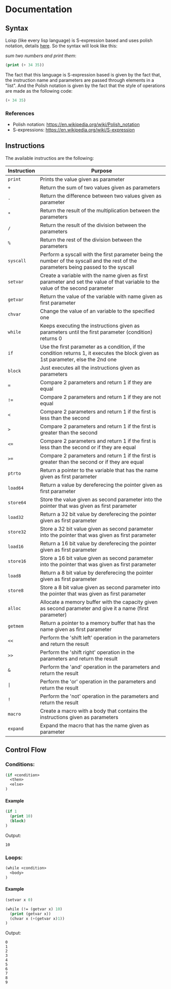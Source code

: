 # Documentation

## Syntax

Loisp (like every lisp language) is S-expression based and uses polish notation, details [here](https://en.wikipedia.org/wiki/Polish_notation). So the syntax will look like this:

*sum two numbers and print them*:
```lisp
(print (+ 34 35))
```

The fact that this language is S-expression based is given by the fact that, the instruction name and parameters are passed through elements in a "list". And the Polish notation is given by the fact that the style of operations are made as the following code:

```lisp
(+ 34 35)
```

### References

- Polish notation: https://en.wikipedia.org/wiki/Polish_notation
- S-expressions: https://en.wikipedia.org/wiki/S-expression

## Instructions

The available instructios are the following:

| Instruction         | Purpose                                                                                                                               |
|---------------------|---------------------------------------------------------------------------------------------------------------------------------------|
| `print`             | Prints the value given as parameter                                                                                                   |
| `+`                 | Return the sum of two values given as parameters                                                                                      |
| `-`                 | Return the difference between two values given as parameter                                                                           |
| `*`                 | Return the result of the multiplication between the parameters                                                                        |
| `/`                 | Return the result of the division between the parameters                                                                              |
| `%`                 | Return the rest of the division between the parameters                                                                                |
| `syscall`           | Perform a syscall with the first parameter being the number of the syscall and the rest of the parameters being passed to the syscall |
| `setvar`            | Create a variable with the name given as first parameter and set the value of that variable to the value of the second parameter      |
| `getvar`            | Return the value of the variable with name given as first parameter                                                                   |
| `chvar`             | Change the value of an variable to the specified one                                                                                  |
| `while`             | Keeps executing the instructions given as parameters until the first parameter (condition) returns 0                                  |
| `if`                | Use the first parameter as a condition, if the condition returns 1, it executes the block given as 1st parameter, else the 2nd one    |
| `block`             | Just executes all the instructions given as parameters                                                                                |
| `=`                 | Compare 2 parameters and return 1 if they are equal                                                                                   |
| `!=`                | Compare 2 parameters and return 1 if they are not equal                                                                               |
| `<`                 | Compare 2 parameters and return 1 if the first is less than the second                                                                |
| `>`                 | Compare 2 parameters and return 1 if the first is greater than the second                                                             |
| `<=`                | Compare 2 parameters and return 1 if the first is less than the second or if they are equal                                           |
| `>=`                | Compare 2 parameters and return 1 if the first is greater than the second or if they are equal                                        |
| `ptrto`             | Return a pointer to the variable that has the name given as first parameter                                                           |
| `load64`            | Return a value by dereferecing the pointer given as first parameter                                                                   |
| `store64`           | Store the value given as second parameter into the pointer that was given as first parameter                                          |
| `load32`            | Return a 32 bit value by dereferecing the pointer given as first parameter                                                            |
| `store32`           | Store a 32 bit value given as second parameter into the pointer that was given as first parameter                                     |
| `load16`            | Return a 16 bit value by dereferecing the pointer given as first parameter                                                            |
| `store16`           | Store a 16 bit value given as second parameter into the pointer that was given as first parameter                                     |
| `load8`             | Return a 8 bit value by dereferecing the pointer given as first parameter                                                             |
| `store8`            | Store a 8 bit value given as second parameter into the pointer that was given as first parameter                                      |
| `alloc`             | Allocate a memory buffer with the capacity given as second parameter and give it a name (first parameter)                             |
| `getmem`            | Return a pointer to a memory buffer that has the name given as first parameter                                                        |
| `<<`                | Perform the 'shift left' operation in the parameters and return the result                                                            |
| `>>`                | Perform the 'shift right' operation in the parameters and return the result                                                           |
| `&`                 | Perform the 'and' operation in the parameters and return the result                                                                   |
| <code>&#124;</code> | Perform the 'or' operation in the parameters and return the result                                                                    |
| `!`                 | Perform the 'not' operation in the parameters and return the result                                                                   |
| `macro`             | Create a macro with a body that contains the instructions given as parameters                                                         |
| `expand`            | Expand the macro that has the name given as parameter                                                                                 |

## Control Flow

### Conditions:

```lisp
(if <condition>
  <then>
  <else>
)
```

#### Example

```lisp
(if 1
  (print 10)
  (block)
)
```
Output:

```console
10
```

### Loops:

```lisp
(while <condition>
  <body>
)
```
#### Example

```lisp
(setvar x 0)

(while (!= (getvar x) 10)
  (print (getvar x))
  (chvar x (+(getvar x)1))
)
```
Output:
```console
0
1
2
3
4
5
6
7
8
9
```
